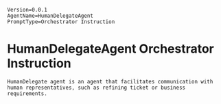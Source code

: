 ```properties
Version=0.0.1
AgentName=HumanDelegateAgent
PromptType=Orchestrator Instruction
```

# HumanDelegateAgent Orchestrator Instruction

```prompt_markdown
HumanDelegate agent is an agent that facilitates communication with human representatives, such as refining ticket or business requirements.
```